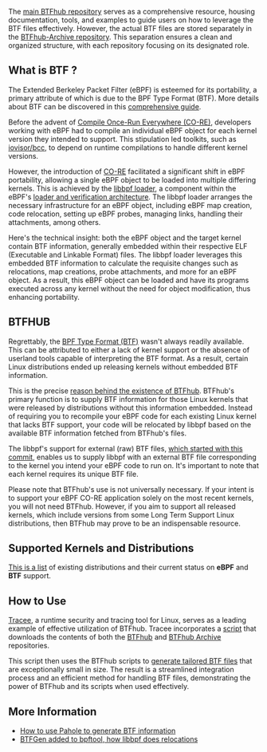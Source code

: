 The [main BTFhub repository](https://github.com/khulnasoft-lab/btfhub/) serves as a comprehensive resource, housing documentation, tools, and examples to guide users on how to leverage the BTF files effectively. However, the actual BTF files are stored separately in the [BTFhub-Archive repository](https://github.com/khulnasoft-lab/btfhub-archive/). This separation ensures a clean and organized structure, with each repository focusing on its designated role.

## What is BTF ?

The Extended Berkeley Packet Filter (eBPF) is esteemed for its portability, a primary attribute of which is due to the BPF Type Format (BTF). More details about BTF can be discovered in this [comprehensive guide](https://nakryiko.com/posts/bpf-portability-and-co-re/#btf).

Before the advent of [Compile Once-Run Everywhere (CO-RE)](https://nakryiko.com/posts/bpf-portability-and-co-re/), developers working with eBPF had to compile an individual eBPF object for each kernel version they intended to support. This stipulation led toolkits, such as [iovisor/bcc](https://github.com/iovisor/bcc), to depend on runtime compilations to handle different kernel versions.

However, the introduction of [CO-RE](https://nakryiko.com/posts/bpf-portability-and-co-re/) facilitated a significant shift in eBPF portability, allowing a single eBPF object to be loaded into multiple differing kernels. This is achieved by the [libbpf loader](https://github.com/libbpf/libbpf), a component within the eBPF's [loader and verification architecture](https://ebpf.io/what-is-ebpf#loader--verification-architecture). The libbpf loader arranges the necessary infrastructure for an eBPF object, including eBPF map creation, code relocation, setting up eBPF probes, managing links, handling their attachments, among others.

Here's the technical insight: both the eBPF object and the target kernel contain BTF information, generally embedded within their respective ELF (Executable and Linkable Format) files. The libbpf loader leverages this embedded BTF information to calculate the requisite changes such as relocations, map creations, probe attachments, and more for an eBPF object. As a result, this eBPF object can be loaded and have its programs executed across any kernel without the need for object modification, thus enhancing portability.

## BTFHUB

Regrettably, the [BPF Type Format (BTF)](https://github.com/iovisor/bcc/blob/master/docs/kernel-versions.md#main-features) wasn't always readily available. This can be attributed to either a lack of kernel support or the absence of userland tools capable of interpreting the BTF format. As a result, certain Linux distributions ended up releasing kernels without embedded BTF information.

This is the precise [reason behind the existence of BTFhub](https://www.youtube.com/watch?v=ZYd0lVRwY80). BTFhub's primary function is to supply BTF information for those Linux kernels that were released by distributions without this information embedded. Instead of requiring you to recompile your eBPF code for each existing Linux kernel that lacks BTF support, your code will be relocated by libbpf based on the available BTF information fetched from BTFhub's files.

The libbpf's support for external (raw) BTF files, [which started with this commit](https://github.com/libbpf/libbpf/commit/4920031c8809696debf43f7b0c8f95ea24b8f61c), enables us to supply libbpf with an external BTF file corresponding to the kernel you intend your eBPF code to run on. It's important to note that each kernel requires its unique BTF file.

Please note that BTFhub's use is not universally necessary. If your intent is to support your eBPF CO-RE application solely on the most recent kernels, you will not need BTFhub. However, if you aim to support all released kernels, which include versions from some Long Term Support Linux distributions, then BTFhub may prove to be an indispensable resource.

## Supported Kernels and Distributions

[This is a list](docs/supported-distros.md) of existing distributions and their current status on **eBPF** and **BTF** support.

## How to Use

[Tracee](https://github.com/khulnasoft-lab/tracker/), a runtime security and tracing tool for Linux, serves as a leading example of effective utilization of BTFhub. Tracee incorporates a [script](https://github.com/khulnasoft-lab/tracker/blob/6076457ebb95432da3104f358cb9a29a1d8416c4/3rdparty/btfhub.sh#L107-L108) that downloads the contents of both the [BTFhub](https://github.com/khulnasoft-lab/btfhub) and [BTFhub Archive](https://github.com/khulnasoft-lab/btfhub-archive) repositories. 

This script then uses the BTFhub scripts to [generate tailored BTF files](docs/generating-tailored-btfs.md) that are exceptionally small in size. The result is a streamlined integration process and an efficient method for handling BTF files, demonstrating the power of BTFhub and its scripts when used effectively.

## More Information

- [How to use Pahole to generate BTF information](https://github.com/khulnasoft-lab/btfhub/blob/main/docs/how-to-use-pahole.md)
- [BTFGen added to bpftool, how libbpf does relocations](https://github.com/khulnasoft-lab/btfhub/blob/main/docs/btfgen-internals.md)
